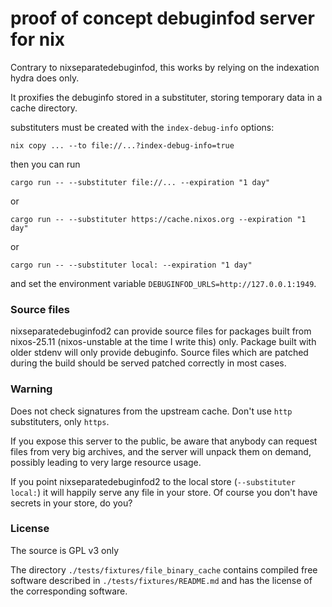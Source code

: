 # proof of concept debuginfod server for nix

Contrary to nixseparatedebuginfod, this works by relying on the indexation hydra does only.

It proxifies the debuginfo stored in a substituter, storing temporary data in a cache directory.

substituters must be created with the `index-debug-info` options:


```
nix copy ... --to file://...?index-debug-info=true
```

then you can run

```
cargo run -- --substituter file://... --expiration "1 day"
```
or
```
cargo run -- --substituter https://cache.nixos.org --expiration "1 day"
```
or
```
cargo run -- --substituter local: --expiration "1 day"
```

and set the environment variable `DEBUGINFOD_URLS=http://127.0.0.1:1949`.

### Source files

nixseparatedebuginfod2 can provide source files for packages built from nixos-25.11 (nixos-unstable at the time I write this) only.
Package built with older stdenv will only provide debuginfo. Source files which
are patched during the build should be served patched correctly in most cases.

### Warning

Does not check signatures from the upstream cache. Don't use `http` substituters, only `https`.

If you expose this server to the public, be aware that anybody can request
files from very big archives, and the server will unpack them on demand,
possibly leading to very large resource usage.

If you point nixseparatedebuginfod2 to the local store (`--substituter local:`)
it will happily serve any file in your store. Of course you don't have secrets
in your store, do you?

### License

The source is GPL v3 only

The directory `./tests/fixtures/file_binary_cache` contains compiled free software described in `./tests/fixtures/README.md` and has the license of the corresponding software.

